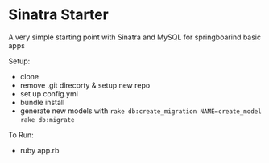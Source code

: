 # Sinatra Starter

A very simple starting point with Sinatra and MySQL for springboarind basic apps

Setup:
- clone
- remove .git direcorty & setup new repo
- set up config.yml
- bundle install
- generate new models with 
  `rake db:create_migration NAME=create_model`
  `rake db:migrate`

To Run:
- ruby app.rb
